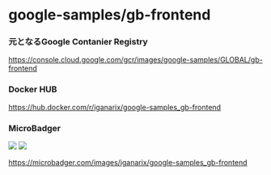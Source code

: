 # google-samples/gb-frontend

### 元となるGoogle Contanier Registry

https://console.cloud.google.com/gcr/images/google-samples/GLOBAL/gb-frontend

### Docker HUB

https://hub.docker.com/r/iganarix/google-samples_gb-frontend

### MicroBadger

[![](https://images.microbadger.com/badges/image/iganarix/google-samples_gb-frontend.svg)](https://microbadger.com/images/iganarix/google-samples_gb-frontend "Get your own image badge on microbadger.com")
[![](https://images.microbadger.com/badges/version/iganarix/google-samples_gb-frontend.svg)](https://microbadger.com/images/iganarix/google-samples_gb-frontend "Get your own version badge on microbadger.com")

https://microbadger.com/images/iganarix/google-samples_gb-frontend
